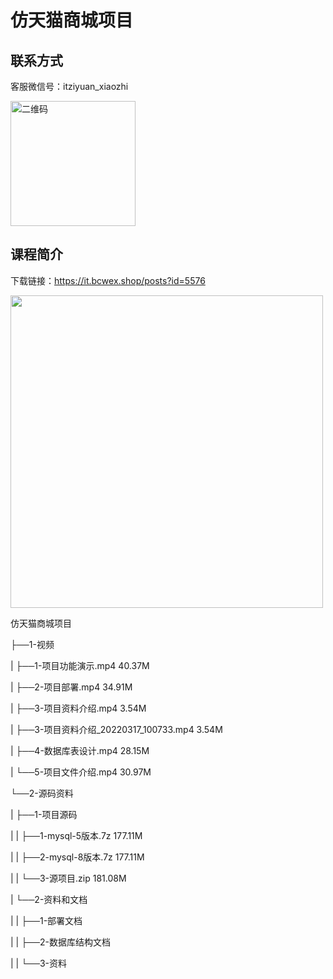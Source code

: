 # 仿天猫商城项目

## 联系方式

客服微信号：itziyuan_xiaozhi

<img src="https://ziyuanyun.oss-cn-guangzhou.aliyuncs.com/common/20240614073449/666b82192834a.jpg" width="200" height="200" alt="二维码">

## 课程简介

下载链接：https://it.bcwex.shop/posts?id=5576

<img src="https://ziyuanyun.oss-cn-guangzhou.aliyuncs.com/yun/20241201163048/674c1eb8ad337.jpg" width="500" alt="">

  仿天猫商城项目



 ├──1-视频

 | ├──1-项目功能演示.mp4 40.37M

 | ├──2-项目部署.mp4 34.91M

 | ├──3-项目资料介绍.mp4 3.54M

 | ├──3-项目资料介绍_20220317_100733.mp4 3.54M

 | ├──4-数据库表设计.mp4 28.15M

 | └──5-项目文件介绍.mp4 30.97M

 └──2-源码资料

 | ├──1-项目源码

 | | ├──1-mysql-5版本.7z 177.11M

 | | ├──2-mysql-8版本.7z 177.11M

 | | └──3-源项目.zip 181.08M

 | └──2-资料和文档

 | | ├──1-部署文档

 | | ├──2-数据库结构文档

 | | └──3-资料

  